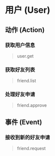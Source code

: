 # 用户 (User)

## 动作 (Action)

### 获取用户信息

> user.get

### 获取好友列表

> friend.list

### 处理好友申请

> friend.approve

## 事件 (Event)

### 接收到新的好友申请

> friend.request